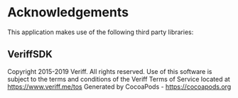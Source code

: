 # Acknowledgements
This application makes use of the following third party libraries:

## VeriffSDK

Copyright 2015-2019 Veriff. All rights reserved. Use of this software is subject to the terms and conditions of the Veriff Terms of Service located at https://www.veriff.me/tos
Generated by CocoaPods - https://cocoapods.org
